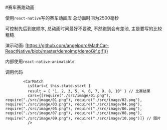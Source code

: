 #赛车赛跑动画

使用`react-native`写的赛车动画库
总动画时间为2500毫秒

可控制先后到底顺序, 总动画时间最好不要改, 不然跑到会有差池,  主是要写的比较粗糙.

演示动画:
[https://github.com/angelporo/MathCar-ReactNative/blob/master/demoImg/demoGif.gif]()


内部使用`react-native-animatable`

调用代码
```react
        <CarMatch
          isStart={ this.state.start }
          result = { "1, 2, 3, 5, 4, 6, 7, 9, 8, 10" } // 比赛结果
          cars={[require("./src/image/01.png"), require("./src/image/01.png"), require("./src/image/02.png"), require("./src/image/03.png"), require("./src/image/04.png"), require("./src/image/05.png"), require("./src/image/06.png"), require("./src/image/07.png"), require("./src/image/08.png"), require("./src/image/09.png"), require("./src/image/10.png")]} // 图片
          />
```

